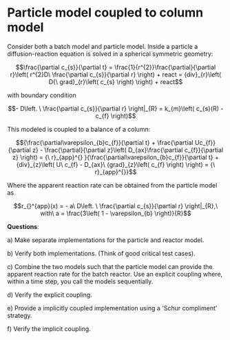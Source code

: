 # Particle model coupled to column model

Consider both a batch model and particle model. Inside a particle a
diffusion-reaction equation is solved in a spherical symmetric geometry:

$$\frac{\partial c_{s}}{\partial t} = \frac{1}{r^{2}}\frac{\partial}{\partial r}\left( r^{2}D\ \frac{\partial c_{s}}{\partial r} \right) + react = {div}_{r}\left( D{\ grad}_{r}\left( c_{s} \right) \right) + react$$

with boundary condition

$$- D\left. \ \frac{\partial c_{s}}{\partial r} \right|_{R} = k_{m}\left( c_{s}(R) - c_{f} \right)$$

This modeled is coupled to a balance of a column:

$${\frac{\partial\varepsilon_{b}c_{f}}{\partial t} + \frac{\partial Uc_{f}}{\partial z} - \frac{\partial}{\partial z}\left( D_{ax}\frac{\partial c_{f}}{\partial z} \right) = {\ r}_{app}^{}
}{\frac{\partial\varepsilon_{b}c_{f}}{\partial t} + {div}_{z}\left( U\ c_{f} - D_{ax}\ {grad}_{z}\left( c_{f} \right) \right) = {\ r}_{app}^{}}$$

Where the apparent reaction rate can be obtained from the particle model
as

$$r_{}^{app}(x) = - a\ D\left. \ \frac{\partial c_{s}}{\partial r} \right|_{R},\ with\ a = \frac{3\left( 1 - \varepsilon_{b} \right)}{R}$$

**Questions**:

a)  Make separate implementations for the particle and reactor model.

b)  Verify both implementations. (Think of good critical test cases).

c)  Combine the two models such that the particle model can provide the
    apparent reaction rate for the batch reactor. Use an explicit
    coupling where, within a time step, you call the models
    sequentially.

d)  Verify the explicit coupling.

e)  Provide a implicitly coupled implementation using a 'Schur
    compliment' strategy.

f)  Verify the implicit coupling.
